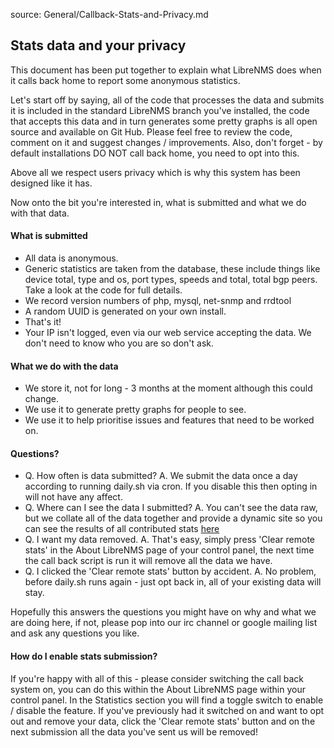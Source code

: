 source: General/Callback-Stats-and-Privacy.md
## Stats data and your privacy ##

This document has been put together to explain what LibreNMS does when it calls back home to report some anonymous statistics.

Let's start off by saying, all of the code that processes the data and submits it is included in the standard LibreNMS branch you've installed, the code that accepts this data and in turn generates some pretty graphs is all open source and available on Git Hub. Please feel free to review the code, comment on it and suggest changes / improvements. Also, don't forget - by default installations DO NOT call back home, you need to opt into this.

Above all we respect users privacy which is why this system has been designed like it has.

Now onto the bit you're interested in, what is submitted and what we do with that data.

#### What is submitted ####
- All data is anonymous.
- Generic statistics are taken from the database, these include things like device total, type and os, port types, speeds and total, total bgp peers. Take a look at the code for full details.
- We record version numbers of php, mysql, net-snmp and rrdtool
- A random UUID is generated on your own install.
- That's it!
- Your IP isn't logged, even via our web service accepting the data. We don't need to know who you are so don't ask.

#### What we do with the data ####
- We store it, not for long - 3 months at the moment although this could change.
- We use it to generate pretty graphs for people to see.
- We use it to help prioritise issues and features that need to be worked on.

#### Questions? ####
- Q. How often is data submitted? A. We submit the data once a day according to running daily.sh via cron. If you disable this then opting in will not have any affect.
- Q. Where can I see the data I submitted? A. You can't see the data raw, but we collate all of the data together and provide a dynamic site so you can see the results of all contributed stats [here](https://stats.librenms.org)
- Q. I want my data removed. A. That's easy, simply press 'Clear remote stats' in the About LibreNMS page of your control panel, the next time the call back script is run it will remove all the data we have.
- Q. I clicked the 'Clear remote stats' button by accident. A. No problem, before daily.sh runs again - just opt back in, all of your existing data will stay.

Hopefully this answers the questions you might have on why and what we are doing here, if not, please pop into our irc channel or google mailing list and ask any questions you like.

#### How do I enable stats submission? ####
If you're happy with all of this - please consider switching the call back system on, you can do this within the About LibreNMS page within your control panel. In the Statistics section you will find a toggle switch to enable / disable the feature. If you've previously had it switched on and want to opt out and remove your data, click the 'Clear remote stats' button and on the next submission all the data you've sent us will be removed!

